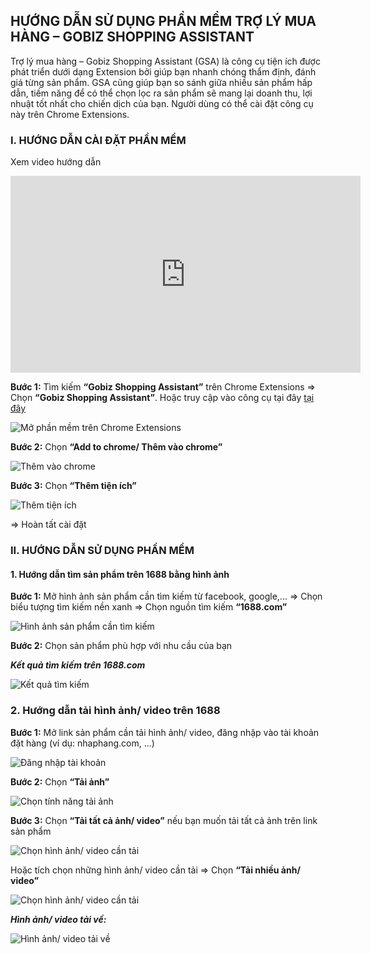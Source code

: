 ## HƯỚNG DẪN SỬ DỤNG PHẦN MỀM TRỢ LÝ MUA HÀNG – GOBIZ SHOPPING ASSISTANT

Trợ lý mua hàng – Gobiz Shopping Assistant (GSA) là công cụ tiện ích được phát triển dưới dạng Extension bởi giúp bạn nhanh chóng thẩm định, đánh giá từng sản phẩm. GSA cũng giúp bạn so sánh giữa nhiều sản phẩm hấp dẫn, tiềm năng để có thể chọn lọc ra sản phẩm sẽ mang lại doanh thu, lợi nhuật tốt nhất cho chiến dịch của bạn.
Người dùng có thể cài đặt công cụ này trên Chrome Extensions.

### I. HƯỚNG DẪN CÀI ĐẶT PHẦN MỀM

Xem video hướng dẫn
<iframe width="560" height="315" src="https://www.youtube.com/embed/IQkDHLbdJKU" title="YouTube video player" frameborder="0" allow="accelerometer; autoplay; clipboard-write; encrypted-media; gyroscope; picture-in-picture" allowfullscreen></iframe>

**Bước 1:** Tìm kiếm **“Gobiz Shopping Assistant”** trên Chrome Extensions => Chọn **“Gobiz Shopping Assistant”**. Hoặc truy cập vào công cụ tại đây [tại đây](https://chrome.google.com/webstore/detail/gobiz-shopping-assistant/hbghadnblijiihmmgmchjlbejcgncjef?hl=vi)

 ![Mở phần mềm trên Chrome Extensions](https://user-images.githubusercontent.com/112170890/187156393-2957e773-c473-4c50-aac6-cb67d06753f3.png)

**Bước 2:**  Chọn **“Add to chrome/ Thêm vào chrome”**
 
 ![Thêm vào chrome](https://user-images.githubusercontent.com/112170890/187157517-8f640cbd-ebfa-428a-b8d7-a6790b95ebb1.png)

**Bước 3:**  Chọn **“Thêm tiện ích”**
 
![Thêm tiện ích](https://user-images.githubusercontent.com/112170890/187157565-6d5a5e3e-6219-4432-b568-78db5321a040.png)

=>	Hoàn tất cài đặt
 

### II. HƯỚNG DẪN SỬ DỤNG PHẦN MỀM
#### 1. Hướng dẫn tìm sản phẩm trên 1688 bằng hình ảnh
**Bước 1:** Mở hình ảnh sản phẩm cần tìm kiếm từ facebook, google,... => Chọn biểu tượng tìm kiếm nền xanh => Chọn nguồn tìm kiếm **“1688.com”**

![Hình ảnh sản phẩm cần tìm kiếm](https://user-images.githubusercontent.com/112170890/187175110-e72f9ebd-6a29-4a9b-bdc0-5c121dabf377.png)

**Bước 2:** Chọn sản phẩm phù hợp với nhu cầu của bạn

***Kết quả tìm kiếm trên 1688.com***
 
 ![Kết quả tìm kiếm](https://user-images.githubusercontent.com/112170890/187158670-b94f5856-fa01-4aa1-93d9-45e34a0b9c73.png)


### 2. Hướng dẫn tải hình ảnh/ video trên 1688
**Bước 1:** Mở link sản phẩm cần tải hình ảnh/ video, đăng nhập vào tài khoản đặt hàng (ví dụ: nhaphang.com, …)

![Đăng nhập tài khoản](https://user-images.githubusercontent.com/112170890/187158646-48cbd773-223d-4eaa-994a-da7b82f1a7d1.png)

**Bước 2:** Chọn **“Tải ảnh”**

![Chọn tính năng tải ảnh](https://user-images.githubusercontent.com/112170890/187158756-e6f36625-9dd7-4dc9-bcd3-85f989077d0b.png)

 
**Bước 3:** Chọn **“Tải tất cả ảnh/ video”** nếu bạn muốn tải tất cả ảnh trên link sản phẩm
 
![Chọn hình ảnh/ video cần tải](https://user-images.githubusercontent.com/112170890/187158823-cb170ccf-b00a-493c-ac28-8800719b1329.png)

Hoặc tích chọn những hình ảnh/ video cần tải => Chọn **“Tải nhiều ảnh/ video”**
 
![Chọn hình ảnh/ video cần tải](https://user-images.githubusercontent.com/112170890/187158903-200db717-852f-41f7-9869-9cc37306846b.png)

***Hình ảnh/ video tải về:***

![Hình ảnh/ video tải về](https://user-images.githubusercontent.com/112170890/187158930-f4344bc8-6838-4d5c-8d86-cf27d2cdd5c8.png)


 
